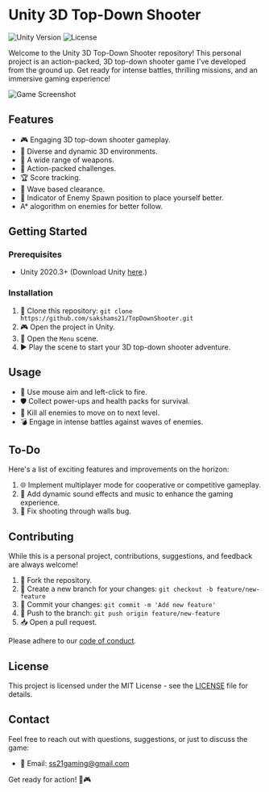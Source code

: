 # Unity 3D Top-Down Shooter

![Unity Version](https://img.shields.io/badge/Unity-2020.3%2B-blue.svg)
![License](https://img.shields.io/badge/License-MIT-green.svg)

Welcome to the Unity 3D Top-Down Shooter repository! This personal project is an action-packed, 3D top-down shooter game I've developed from the ground up. Get ready for intense battles, thrilling missions, and an immersive gaming experience!

![Game Screenshot](Screenshot/TopDownShooter.gif)

## Features

- 🎮 Engaging 3D top-down shooter gameplay.
- 🌆 Diverse and dynamic 3D environments.
- 🔫 A wide range of weapons.
- 🚀 Action-packed challenges.
- 🏆 Score tracking.
- 👥 Wave based clearance.
- 🔦 Indicator of Enemy Spawn position to place yourself better.
- A* alogorithm on enemies for better follow.

## Getting Started

### Prerequisites

- Unity 2020.3+ (Download Unity [here](https://unity.com/).)

### Installation

1. 🧪 Clone this repository: `git clone https://github.com/sakshams21/TopDownShooter.git`
2. 🎮 Open the project in Unity.
3. 🌠 Open the `Menu` scene.
4. ▶️ Play the scene to start your 3D top-down shooter adventure.

## Usage

- 🔫 Use mouse aim and left-click to fire.
- 🛡️ Collect power-ups and health packs for survival.
- 🎯 Kill all enemies to move on to next level.
- 💣 Engage in intense battles against waves of enemies.

## To-Do

Here's a list of exciting features and improvements on the horizon:

1. 🌐 Implement multiplayer mode for cooperative or competitive gameplay.
2. 🎵 Add dynamic sound effects and music to enhance the gaming experience.
3. 🐛 Fix shooting through walls bug.

## Contributing

While this is a personal project, contributions, suggestions, and feedback are always welcome!

1. 🍴 Fork the repository.
2. 🌿 Create a new branch for your changes: `git checkout -b feature/new-feature`
3. 🚀 Commit your changes: `git commit -m 'Add new feature'`
4. 🚧 Push to the branch: `git push origin feature/new-feature`
5. 📥 Open a pull request.

Please adhere to our [code of conduct](CODE_OF_CONDUCT.md).

## License

This project is licensed under the MIT License - see the [LICENSE](LICENSE) file for details.

## Contact

Feel free to reach out with questions, suggestions, or just to discuss the game:

- 📧 Email: ss21gaming@gmail.com

Get ready for action! 🚀🎮
